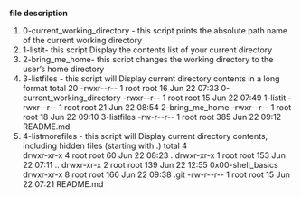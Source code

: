 **file description**
1. 0-current_working_directory - this script prints the absolute path name of the current working directory
2. 1-listit- this script Display the contents list of your current directory
3. 2-bring_me_home- this script changes the working directory to the user’s home directory
4. 3-listfiles - this script will Display current directory contents in a long format
   total 20                                                                                                                         -rwxr--r-- 1 root root  16 Jun 22 07:33 0-current_working_directory                                                              -rwxr--r-- 1 root root  15 Jun 22 07:49 1-listit                                                                                 -rwxr--r-- 1 root root  21 Jun 22 08:54 2-bring_me_home                                                                          -rwxr--r-- 1 root root  18 Jun 22 09:10 3-listfiles                                                                              -rw-r--r-- 1 root root 385 Jun 22 09:12 README.md
5. 4-listmorefiles - this script will Display current directory contents, including hidden files (starting with .)
   total 4                                                                                                                         
   drwxr-xr-x 4 root root  60 Jun 22 08:23 .                                                                                             drwxr-xr-x 1 root root 153 Jun 22 07:11 ..                                                                                            drwxr-xr-x 2 root root 139 Jun 22 12:55 0x00-shell_basics 
   drwxr-xr-x 8 root root 166 Jun 22 09:38 .git
   -rw-r--r-- 1 root root  15 Jun 22 07:21 README.md
